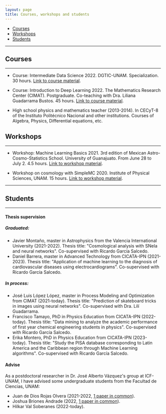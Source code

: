 ```yaml
---
layout: page
title: Courses, workshops and students
---
```


- [Courses](#courses)
- [Workshops](#workshops)
- [Students](#students)

-----------------------------------------------------------

## Courses
----------

- Course: Intermediate Data Science 2022. DGTIC-UNAM. Specialization. 30 hours. [Link to course material](https://github.com/igomezv/DataScienceIntermedio). 

- Course: Introduction to Deep Learning 2022. The Mathematics Research Center (CIMAT). Postgraduate. Co-teaching with Dra. Liliana Guadarrama Bustos. 45 hours. [Link to course material](https://github.com/igomezv/DLCIMATAGS). 

- High school physics and mathematics teacher (2013-2014). In CECyT-8 of the Instituto Politécnico Nacional and other institutions. Courses of Algebra, Physics, Differential equations, etc.


## Workshops
-------------

- Workshop: Machine Learning Basics 2021. 3rd edition of Mexican Astro-Cosmo-Statistics School. University of Guanajuato. From June 28 to July 2. 4.5 hours. [Link to workshop material](https://github.com/igomezv/MACS_2021_ML_basics_neural_networks).

- Workshop on cosmology with SimpleMC 2020. Institute of Physical Sciences, UNAM. 15 hours. [Link to workshop material](https://github.com/igomezv/simplemc_workshop).

--------

## Students
----------

#### Thesis supervision

##### Graduated:
	
 -  Javier Montaño, master in Astrophysics from the Valencia International University (2021-2022). Thesis title: "Cosmological analysis with SNeIa and neural networks". Co-supervised with Ricardo García Salcedo.
 - Daniel Barrera, master in Advanced Technology from CICATA-IPN (2021-2023). Thesis title: "Application of machine learning to the diagnosis of cardiovascular diseases using electrocardiograms". Co-supervised with Ricardo García Salcedo.

##### In process:

 - José Luis López López, master in Process Modeling and Optimization from CIMAT (2021-today). Thesis title: "Prediction of skateboard tricks in images using neural networks". Co-supervised with Dra. Lilí Guadarrama.
 - Francisco Tamayo, PhD in Physics Education from CICATA-IPN (2022-today). Thesis title: "Data mining to analyze the academic performance of first year chemical engineering students in physics". Co-supervised with Ricardo García Salcedo.
 - Erika Montero, PhD in Physics Education from CICATA-IPN (2023-today). Thesis title: "Study the PISA database corresponding to Latin America and the Caribbean region through Machine Learning algorithms". Co-supervised with Ricardo García Salcedo.
		
	
#### Advise

 As a postdoctoral researcher in Dr. José Alberto Vázquez's group at ICF-UNAM, I have advised some undergraduate students from the Facultad de Ciencias, UNAM:

 - Juan de Dios Rojas Olvera (2021-2022, [1 paper in common](https://www.mdpi.com/2218-1997/8/2/120)).
 - Joshua Briones Andrade (2022, [1 paper in common](https://arxiv.org/abs/2209.02685)).
 - Hilkar Val Soberanes (2022-today).


